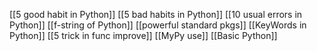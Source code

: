 [[5 good habit in Python]]
[[5 bad habits in Python]]
[[10 usual errors in Python]]
[[f-string of Python]]
[[powerful standard pkgs]]
[[KeyWords in Python]]
[[5 trick in func improve]]
[[MyPy use]]
[[Basic Python]]
